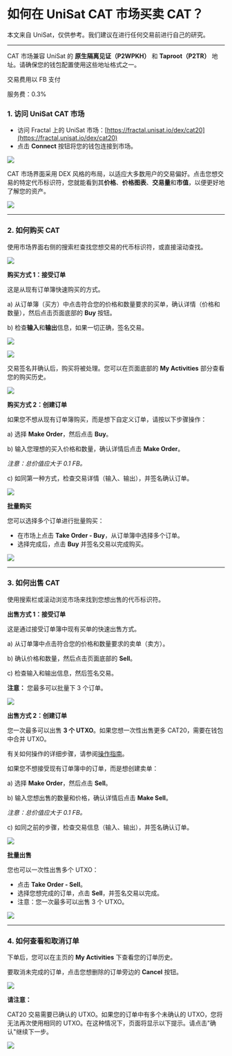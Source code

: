 # 如何在 UniSat CAT 市场买卖 CAT？

本文来自 UniSat，仅供参考。我们建议在进行任何交易前进行自己的研究。

---

CAT 市场兼容 UniSat 的 **原生隔离见证（P2WPKH）** 和 **Taproot（P2TR）** 地址。请确保您的钱包配置使用这些地址格式之一。

交易费用以 FB 支付

服务费：0.3%

### 1. 访问 UniSat CAT 市场

* 访问 Fractal 上的 UniSat 市场：[https://fractal.unisat.io/dex/cat20](https://fractal.unisat.io/dex/cat20)
* 点击 **Connect** 按钮将您的钱包连接到市场。

![](/fractalbitcoin/fractal-91.avif)

CAT 市场界面采用 DEX 风格的布局，以适应大多数用户的交易偏好。点击您想交易的特定代币标识符，您就能看到其**价格**、**价格图表**、**交易量**和**市值**，以便更好地了解您的资产。

![](/fractalbitcoin/fractal-92.avif)    

---

### 2. 如何购买 CAT

使用市场界面右侧的搜索栏查找您想交易的代币标识符，或直接滚动查找。

![](/fractalbitcoin/fractal-93.avif)

**购买方式 1：接受订单**

这是从现有订单簿快速购买的方式。

a) 从订单簿（买方）中点击符合您的价格和数量要求的买单，确认详情（价格和数量），然后点击页面底部的 **Buy** 按钮。

b) 检查**输入**和**输出**信息，如果一切正确，签名交易。

![](/fractalbitcoin/fractal-94.jfif)

![](/fractalbitcoin/fractal-95.avif)

交易签名并确认后，购买将被处理。您可以在页面底部的 **My Activities** 部分查看您的购买历史。

![](/fractalbitcoin/fractal-96.avif)

**购买方式 2：创建订单**

如果您不想从现有订单簿购买，而是想下自定义订单，请按以下步骤操作：

a) 选择 **Make Order**，然后点击 **Buy**。

b) 输入您理想的买入价格和数量，确认详情后点击 **Make Order**。

_注意：总价值应大于 0.1 FB。_

c) 如同第一种方式，检查交易详情（输入、输出），并签名确认订单。

![](/fractalbitcoin/fractal-97.jfif)

**批量购买**

您可以选择多个订单进行批量购买：

* 在市场上点击 **Take Order - Buy**，从订单簿中选择多个订单。
* 选择完成后，点击 **Buy** 并签名交易以完成购买。

![](/fractalbitcoin/fractal-98.jfif)    

---

### 3. 如何出售 CAT

使用搜索栏或滚动浏览市场来找到您想出售的代币标识符。

**出售方式 1：接受订单**

这是通过接受订单簿中现有买单的快速出售方式。

a) 从订单簿中点击符合您的价格和数量要求的卖单（卖方）。

b) 确认价格和数量，然后点击页面底部的 **Sell**。

c) 检查输入和输出信息，然后签名交易。

**注意：** 您最多可以批量下 3 个订单。

![](/fractalbitcoin/fractal-99.jfif)

**出售方式 2：创建订单**

您一次最多可以出售 **3 个 UTXO**。如果您想一次性出售更多 CAT20，需要在钱包中合并 UTXO。

有关如何操作的详细步骤，请参阅[操作指南](/fractalbitcoin/user-guides/understanding-cat-protocol/how-to-send-receive-cat20.md#如何合并-cat20-utxo)。

如果您不想接受现有订单簿中的订单，而是想创建卖单：

a) 选择 **Make Order**，然后点击 **Sell**。

b) 输入您想出售的数量和价格，确认详情后点击 **Make Sell**。

_注意：总价值应大于 0.1 FB。_

c) 如同之前的步骤，检查交易信息（输入、输出），并签名确认订单。

![](/fractalbitcoin/fractal-100.jfif)   

**批量出售**

您也可以一次性出售多个 UTXO：

* 点击 **Take Order - Sell**。
* 选择您想完成的订单，点击 **Sell**，并签名交易以完成。
* 注意：您一次最多可以出售 3 个 UTXO。

![](/fractalbitcoin/fractal-101.jfif)

---

### 4. 如何查看和取消订单

下单后，您可以在主页的 **My Activities** 下查看您的订单历史。

要取消未完成的订单，点击您想删除的订单旁边的 **Cancel** 按钮。

![](/fractalbitcoin/fractal-102.avif)

**请注意：**

CAT20 交易需要已确认的 UTXO。如果您的订单中有多个未确认的 UTXO，您将无法再次使用相同的 UTXO。在这种情况下，页面将显示以下提示。请点击"确认"继续下一步。 

![](/fractalbitcoin/fractal-103.avif)